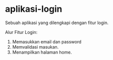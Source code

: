# aplikasi-login

Sebuah aplikasi yang dilengkapi dengan fitur login.

Alur Fitur Login:
1. Memasukkan email dan password
2. Memvalidasi masukan.
3. Menampilkan halaman home.
